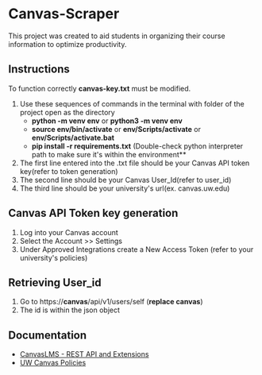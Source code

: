 # Canvas-Scraper
This project was created to aid students in organizing their course information to optimize productivity.

## Instructions
To function correctly **canvas-key.txt** must be modified.
1. Use these sequences of commands in the terminal with folder of the project open as the directory
   - **python -m venv env** or **python3 -m venv env**
   - **source env/bin/activate** or **env/Scripts/activate** or **env/Scripts/activate.bat**
   - **pip install -r requirements.txt**
(Double-check python interpreter path to make sure it's within the environment**
3. The first line entered into the .txt file should be your Canvas API token key(refer to token generation)
4. The second line should be your Canvas User_Id(refer to user_id)
5. The third line should be your university's url(ex. canvas.uw.edu)

## Canvas API Token key generation
1. Log into your Canvas account
2. Select the Account >> Settings
3. Under Approved Integrations create a New Access Token (refer to your university's policies)

## Retrieving User_id
1. Go to https://**canvas**/api/v1/users/self (**replace canvas**)
2. The id is within the json object

## Documentation
- [CanvasLMS - REST API and Extensions](https://canvas.instructure.com/doc/api/index.html)
- [UW Canvas Policies](https://itconnect.uw.edu/tools-services-support/teaching-learning/canvas/canvas-policies/)
